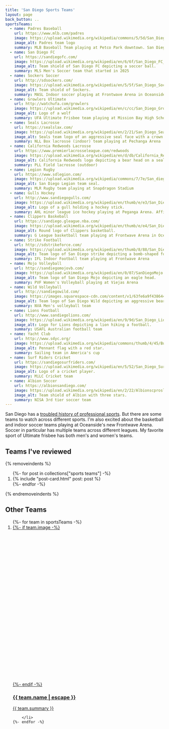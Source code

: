 ```yaml
---
title: 'San Diego Sports Teams'
layout: page
back_button: ..
sportsTeams:
  - name: Padres Baseball
    url: https://www.mlb.com/padres
    image: https://upload.wikimedia.org/wikipedia/commons/5/5d/San_Diego_Padres_wordmark_logo_2020.svg
    image_alt: Padres team logo
    summary: MLB Baseball Team playing at Petco Park downtown. San Diego's biggest sports team.
  - name: San Diego FC
    url: https://sandiegofc.com/
    image: https://upload.wikimedia.org/wikipedia/en/6/6f/San_Diego_FC_logo.svg
    image_alt: Team shield of San Diego FC depicting a soccer ball.
    summary: MLS Men's Soccer team that started in 2025
  - name: Sockers Soccer
    url: http://sdsockers.com/
    image: https://upload.wikimedia.org/wikipedia/en/5/5f/San_Diego_Sockers_16_logo.png
    image_alt: Team shield of Sockers.
    summary: MASL Indoor soccer playing at Frontwave Arena in Oceanside
  - name: Growlers Ultimate
    url: http://watchufa.com/growlers
    image: https://upload.wikimedia.org/wikipedia/en/c/cc/San_Diego_Growlers_%28ultimate_team%29_logo.png
    image_alt: Logo of a wolf
    summary: UFA Ultimate Frisbee team playing at Mission Bay High School
  - name: Seals Lacrosse
    url: https://sealslax.com/
    image: https://upload.wikimedia.org/wikipedia/en/2/21/San_Diego_Seals_primary_logo.png
    image_alt: Seals team logo of an aggressive seal face with a crown.
    summary: NLL Box lacrosse (indoor) team playing at Pechanga Arena
  - name: California Redwoods Lacrosse
    url: https://www.premierlacrosseleague.com/redwoods
    image: https://upload.wikimedia.org/wikipedia/en/d/db/California_Redwoods_lacrosse.jpg
    image_alt: California Redwoods logo depicting a bear head on a seal.
    summary: PLL Field lacrosse (outdoor)
  - name: Legion Rugby
    url: https://www.sdlegion.com/
    image: https://upload.wikimedia.org/wikipedia/commons/7/7e/San_diego_legion_logo.png
    image_alt: San Diego Legion team seal.
    summary: MLR Rugby team playing at Snapdragon Stadium
  - name: Gulls Hockey
    url: http://www.sandiegogulls.com/
    image: https://upload.wikimedia.org/wikipedia/en/thumb/e/e3/San_Diego_Gulls_logo.svg/1920px-San_Diego_Gulls_logo.svg.png
    image_alt: Logo of a gull holding a hockey stick.
    summary: AHL minor league ice hockey playing at Peganga Arena. Affiliate for the Anaheim Ducks.
  - name: Clippers Baskeball
    url: https://sandiego.gleague.nba.com/
    image: https://upload.wikimedia.org/wikipedia/en/thumb/e/e4/San_Diego_Clippers_%28NBA_G_League%29_Logo.svg/1920px-San_Diego_Clippers_%28NBA_G_League%29_Logo.svg.png
    image_alt: Round logo of Clippers basketball.
    summary: G League basketball team playing at Frontwave Arena in Oceanside. Affiliated with the LA Clippers of the NBA. Moved from Ontario in 2024.
  - name: Strike Football
    url: http://sdstrikeforce.com/
    image: https://upload.wikimedia.org/wikipedia/en/thumb/8/88/San_Diego_Strike_Force_Logo.svg/1920px-San_Diego_Strike_Force_Logo.svg.png
    image_alt: Team logo of San Diego strike depicting a bomb-shaped football dropping from the sky.
    summary: IFL Indoor Football team playing at Frontwave Arena
  - name: Mojo Volleyball
    url: http://sandiegomojovb.com/
    image: https://upload.wikimedia.org/wikipedia/en/0/07/SanDiegoMojo.png
    image_alt: Team logo of San Diego Mojo depicting an eagle head.
    summary: PVF Women's Volleyball playing at Viejas Arena
  - name: Wild Volleyball
    url: http://sandiegowild.com/
    image: https://images.squarespace-cdn.com/content/v1/63fe6a9f4386440220ae7ea2/f72d93ee-28a6-45e9-ab60-63f32d847729/SD+Wild+Logo_Official_Cropped.png
    image_alt: Team logo of San Diego Wild depicting an aggressive bear.
    summary: NVA Men's volleyball team
  - name: Lions Football
    url: http://www.sandiegolions.com/
    image: https://upload.wikimedia.org/wikipedia/en/9/9d/San_Diego_Lions_AFL_logo.png
    image_alt: Logo for Lions depicting a lion hiking a football.
    summary: USAFL Australian football team
  - name: Yacht Club
    url: http://www.sdyc.org/
    image: https://upload.wikimedia.org/wikipedia/commons/thumb/4/45/Burgee_of_San_Diego_Yacht_Club.svg/2560px-Burgee_of_San_Diego_Yacht_Club.svg.png
    image_alt: Pennant flag with a red star.
    summary: Sailing team in America's cup
  - name: Surf Riders Cricket
    url: https://sandiegosurfriders.com/
    image: https://upload.wikimedia.org/wikipedia/en/5/52/San_Diego_Surf_Riders_original_logo.png
    image_alt: Logo of a cricket player.
    summary: MiLC Cricket team
  - name: Albion Soccer
    url: https://albionsandiego.com/
    image: https://upload.wikimedia.org/wikipedia/en/2/22/Albionscproslogo.png
    image_alt: Team shield of Albion with three stars.
    summary: NISA 3rd tier soccer team
---
```


<style>
/* Logos don't fit the 16/9 aspect ratio */
.card__media--16-9 {
    aspect-ratio: 1 / 1;
}
</style>

San Diego has a [troubled history of professional sports](https://en.wikipedia.org/wiki/Sports_in_San_Diego#Former_teams).
But there are some teams to watch across different sports.
I'm also excited about the basketball and indoor soccer teams playing at Oceanside's new Frontwave Arena.
Soccer in particular has multiple teams across different leagues.
My favorite sport of Ultimate frisbee has both men's and women's teams.

## Teams I've reviewed

<!-- TODO: limit to SD sports reviews (not Firebirds, not other post types) -->
{% removeindents %}
<ol class="post-list">
    {%- for post in collections["sports teams"] -%}
        <li>
            {% include "post-card.html" post: post %}
        </li>
    {%- endfor -%}
</ol>
{% endremoveindents %}

## Other Teams

<ol class="post-list">
    {%- for team in sportsTeams -%}
        <li>
<div class="h-entry">
	<a class="u-url card disable-link-styles" href="{{ team.url | url }}">
		{%- if team.image -%}
        <div class="card__media card__media--16-9"
            style="background-image: url('{{ team.image }}');">
        </div>
		{%- endif -%}
		<div class="card__primary">
			<div class="post-heading">
                <h3 class="h2 p-name">{{ team.name | escape }}</h3>
			</div>
			<div class="post-body">
				<p class="post-text p-summary">{{ team.summary }}</p>
			</div>
		</div>
	</a>
</div>

        </li>
    {%- endfor -%}
</ol>
